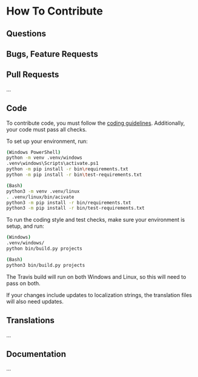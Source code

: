 # How To Contribute

## Questions


## Bugs, Feature Requests


## Pull Requests

...


## Code

To contribute code, you must follow the [coding guidelines](docs/coding_standards.md).  Additionally, your code must pass all checks.

To set up your environment, run:

```bash
(Windows PowerShell)
python -m venv .venv/windows
.venv\windows\Scripts\activate.ps1
python -m pip install -r bin\requirements.txt
python -m pip install -r bin\test-requirements.txt

(Bash)
python3 -m venv .venv/linux
. .venv/linux/bin/acivate
python3 -m pip install -r bin/requirements.txt
python3 -m pip install -r bin/test-requirements.txt
```

To run the coding style and test checks, make sure your environment is setup, and run:

```bash
(Windows)
.venv/windows/
python bin/build.py projects

(Bash)
python3 bin/build.py projects
```

The Travis build will run on both Windows and Linux, so this will need to pass on both.

If your changes include updates to localization strings, the translation files will also need updates.

## Translations

...

## Documentation

...
